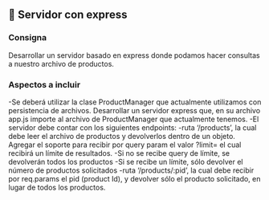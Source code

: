 ## 📁 Servidor con express

### Consigna
Desarrollar un servidor basado en express donde podamos hacer consultas a nuestro archivo de productos.

### Aspectos a incluir
-Se deberá utilizar la clase ProductManager que actualmente utilizamos con persistencia de archivos. 
Desarrollar un servidor express que, en su archivo app.js importe al archivo de ProductManager que actualmente tenemos.
-El servidor debe contar con los siguientes endpoints:
	-ruta ‘/products’, la cual debe leer el archivo de productos y devolverlos dentro de un objeto. Agregar el soporte para recibir por query param el valor ?limit= el cual recibirá un límite de resultados.
-Si no se recibe query de límite, se devolverán todos los productos
-Si se recibe un límite, sólo devolver el número de productos solicitados
	-ruta ‘/products/:pid’, la cual debe recibir por req.params el pid (product Id), y devolver sólo el producto solicitado, en lugar de todos los productos. 
